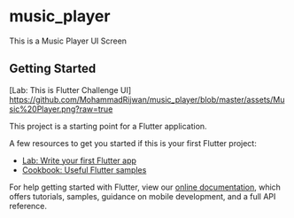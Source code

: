 # music_player

This is a Music Player UI Screen

## Getting Started

[Lab: This is Flutter Challenge UI]
https://github.com/MohammadRijwan/music_player/blob/master/assets/Music%20Player.png?raw=true

This project is a starting point for a Flutter application.

A few resources to get you started if this is your first Flutter project:

- [Lab: Write your first Flutter app](https://flutter.dev/docs/get-started/codelab)
- [Cookbook: Useful Flutter samples](https://flutter.dev/docs/cookbook)

For help getting started with Flutter, view our
[online documentation](https://flutter.dev/docs), which offers tutorials,
samples, guidance on mobile development, and a full API reference.
